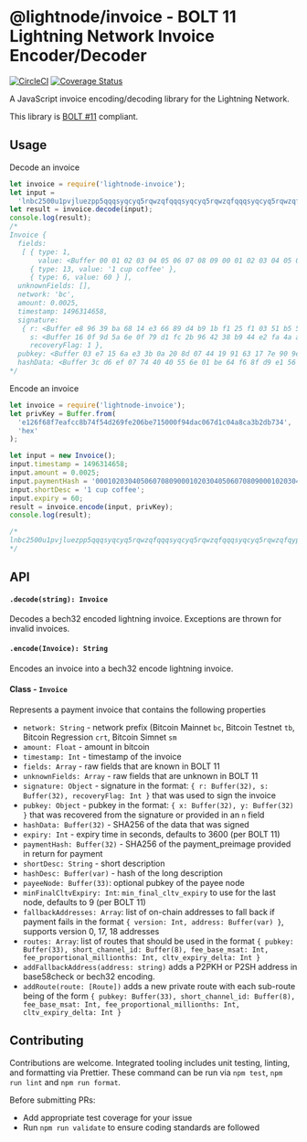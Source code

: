 # @lightnode/invoice - BOLT 11 Lightning Network Invoice Encoder/Decoder

[![CircleCI](https://circleci.com/gh/altangent/lightnode-invoice/tree/master.svg?style=shield)](https://circleci.com/gh/altangent/lightnode-invoice/tree/master)
[![Coverage Status](https://coveralls.io/repos/github/altangent/lightnode-invoice/badge.svg?branch=master)](https://coveralls.io/github/altangent/lightnode-invoice?branch=master)

A JavaScript invoice encoding/decoding library for the Lightning Network.

This library is [BOLT #11](https://github.com/lightningnetwork/lightning-rfc/blob/master/11-payment-encoding.md) compliant.

## Usage

Decode an invoice

```javascript
let invoice = require('lightnode-invoice');
let input =
  'lnbc2500u1pvjluezpp5qqqsyqcyq5rqwzqfqqqsyqcyq5rqwzqfqqqsyqcyq5rqwzqfqypqdq5xysxxatsyp3k7enxv4jsxqzpuaztrnwngzn3kdzw5hydlzf03qdgm2hdq27cqv3agm2awhz5se903vruatfhq77w3ls4evs3ch9zw97j25emudupq63nyw24cg27h2rspfj9srp';
let result = invoice.decode(input);
console.log(result);
/*
Invoice {
  fields:
   [ { type: 1,
       value: <Buffer 00 01 02 03 04 05 06 07 08 09 00 01 02 03 04 05 06 07 08 09 00 01 02 03 04 05 06 07 08 09 01 02> },
     { type: 13, value: '1 cup coffee' },
     { type: 6, value: 60 } ],
  unknownFields: [],
  network: 'bc',
  amount: 0.0025,
  timestamp: 1496314658,
  signature:
   { r: <Buffer e8 96 39 ba 68 14 e3 66 89 d4 b9 1b f1 25 f1 03 51 b5 5d a0 57 b0 06 47 a8 da ba eb 8a 90 c9 5f>,
     s: <Buffer 16 0f 9d 5a 6e 0f 79 d1 fc 2b 96 42 38 b9 44 e2 fa 4a a6 77 c6 f0 20 d4 66 47 2a b8 42 bd 75 0e>,
     recoveryFlag: 1 },
  pubkey: <Buffer 03 e7 15 6a e3 3b 0a 20 8d 07 44 19 91 63 17 7e 90 9e 80 17 6e 55 d9 7a 2f 22 1e de 0f 93 4d d9 ad>,
  hashData: <Buffer 3c d6 ef 07 74 40 40 55 6e 01 be 64 f6 8f d9 e1 56 5f b4 7d 78 c4 23 08 b1 ee 00 5a ca 5a 0d 86> }
*/
```

Encode an invoice

```javascript
let invoice = require('lightnode-invoice');
let privKey = Buffer.from(
  'e126f68f7eafcc8b74f54d269fe206be715000f94dac067d1c04a8ca3b2db734',
  'hex'
);

let input = new Invoice();
input.timestamp = 1496314658;
input.amount = 0.0025;
input.paymentHash = '0001020304050607080900010203040506070809000102030405060708090102';
input.shortDesc = '1 cup coffee';
input.expiry = 60;
result = invoice.encode(input, privKey);
console.log(result);

/*
lnbc2500u1pvjluezpp5qqqsyqcyq5rqwzqfqqqsyqcyq5rqwzqfqqqsyqcyq5rqwzqfqypqdq5xysxxatsyp3k7enxv4jsxqzpuaztrnwngzn3kdzw5hydlzf03qdgm2hdq27cqv3agm2awhz5se903vruatfhq77w3ls4evs3ch9zw97j25emudupq63nyw24cg27h2rspfj9srp
*/
```

## API

#### `.decode(string): Invoice`

Decodes a bech32 encoded lightning invoice. Exceptions are thrown for invalid invoices.

#### `.encode(Invoice): String`

Encodes an invoice into a bech32 encode lightning invoice.

#### Class - `Invoice`

Represents a payment invoice that contains the following properties

- `network: String` - network prefix (Bitcoin Mainnet `bc`, Bitcoin Testnet `tb`, Bitcoin Regression `crt`, Bitcoin Simnet `sm`
- `amount: Float` - amount in bitcoin
- `timestamp: Int` - timestamp of the invoice
- `fields: Array` - raw fields that are known in BOLT 11
- `unknownFields: Array` - raw fields that are unknown in BOLT 11
- `signature: Object` - signature in the format: `{ r: Buffer(32), s: Buffer(32), recoveryFlag: Int }` that was used to sign the invoice
- `pubkey: Object` - pubkey in the format: `{ x: Buffer(32), y: Buffer(32) }` that was recovered from the signature or provided in an `n` field
- `hashData: Buffer(32)` - SHA256 of the data that was signed
- `expiry: Int` - expiry time in seconds, defaults to 3600 (per BOLT 11)
- `paymentHash: Buffer(32)` - SHA256 of the payment_preimage provided in return for payment
- `shortDesc: String` - short description
- `hashDesc: Buffer(var)` - hash of the long description
- `payeeNode: Buffer(33)`: optional pubkey of the payee node
- `minFinalCltvExpiry: Int`: `min_final_cltv_expiry` to use for the last node, defaults to 9 (per BOLT 11)
- `fallbackAddresses: Array`: list of on-chain addresses to fall back if payment fails in the format `{ version: Int, address: Buffer(var) }`, supports version 0, 17, 18 addresses
- `routes: Array`: list of routes that should be used in the format `{ pubkey: Buffer(33), short_channel_id: Buffer(8), fee_base_msat: Int, fee_proportional_millionths: Int, cltv_expiry_delta: Int }`
- `addFallbackAddress(address: string)` adds a P2PKH or P2SH address in base58check or bech32 encoding.
- `addRoute(route: [Route])` adds a new private route with each sub-route being of the form `{ pubkey: Buffer(33), short_channel_id: Buffer(8), fee_base_msat: Int, fee_proportional_millionths: Int, cltv_expiry_delta: Int }`

## Contributing

Contributions are welcome. Integrated tooling includes unit testing, linting, and formatting via Prettier. These command can be run via `npm test`, `npm run lint` and `npm run format`.

Before submitting PRs:

- Add appropriate test coverage for your issue
- Run `npm run validate` to ensure coding standards are followed
